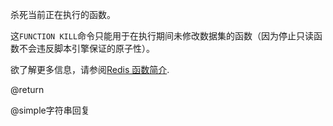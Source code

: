 杀死当前正在执行的函数。

这`FUNCTION KILL`命令只能用于在执行期间未修改数据集的函数（因为停止只读函数不会违反脚本引擎保证的原子性）。

欲了解更多信息，请参阅[Redis 函数简介](/topics/functions-intro).

@return

@simple字符串回复
